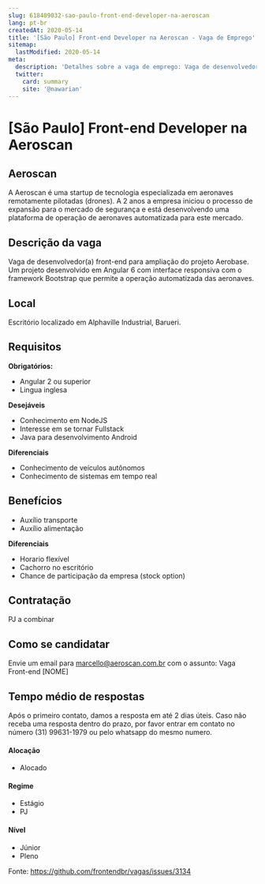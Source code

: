```yaml
---
slug: 618409032-sao-paulo-front-end-developer-na-aeroscan
lang: pt-br
createdAt: 2020-05-14
title: '[São Paulo] Front-end Developer na Aeroscan - Vaga de Emprego'
sitemap:
  lastModified: 2020-05-14
meta:
  description: 'Detalhes sobre a vaga de emprego: Vaga de desenvolvedor(a) front-end para ampliação do projeto Aerobase. Um projeto desenvolvido em Angular 6 com interface responsiva com o framework Bootstrap que permite a operação automatizada das aeronaves.'
  twitter:
    card: summary
    site: '@nawarian'
---
```


# [São Paulo] Front-end Developer na Aeroscan

## Aeroscan

A Aeroscan é uma startup de tecnologia especializada em aeronaves remotamente pilotadas (drones). A 2 anos a empresa iniciou o processo de expansão para o mercado de segurança e está desenvolvendo uma plataforma de operação de aeronaves automatizada para este mercado.

## Descrição da vaga

Vaga de desenvolvedor(a) front-end para ampliação do projeto Aerobase. Um projeto desenvolvido em Angular 6 com interface responsiva com o framework Bootstrap que permite a operação automatizada das aeronaves.

## Local

Escritório localizado em Alphaville Industrial, Barueri.

## Requisitos

**Obrigatórios:**
- Angular 2 ou superior
- Lingua inglesa

**Desejáveis**
- Conhecimento em NodeJS
- Interesse em se tornar Fullstack
- Java para desenvolvimento Android

**Diferenciais**
- Conhecimento de veículos autônomos
- Conhecimento de sistemas em tempo real

## Benefícios

- Auxílio transporte
- Auxílio alimentação

**Diferenciais**
- Horario flexível
- Cachorro no escritório
- Chance de participação da empresa (stock option)

## Contratação

PJ a combinar

## Como se candidatar

Envie um email para marcello@aeroscan.com.br com o assunto: Vaga Front-end [NOME]

## Tempo médio de respostas

Após o primeiro contato, damos a resposta em até 2 dias úteis. Caso não receba uma resposta dentro do prazo, por favor entrar em contato no número (31) 99631-1979 ou pelo whatsapp do mesmo numero.

#### Alocação
- Alocado

#### Regime
- Estágio
- PJ

#### Nível
- Júnior
- Pleno


Fonte: https://github.com/frontendbr/vagas/issues/3134